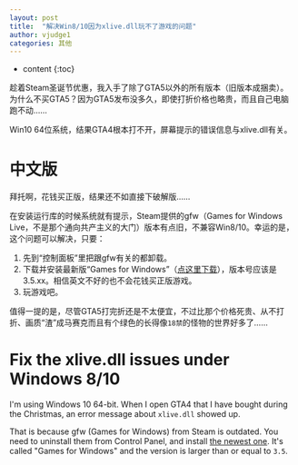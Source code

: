```yaml
---
layout: post
title:  "解决Win8/10因为xlive.dll玩不了游戏的问题"
author: vjudge1
categories: 其他
---
```

* content
{:toc}

趁着Steam圣诞节优惠，我入手了除了GTA5以外的所有版本（旧版本成捆卖）。为什么不买GTA5？因为GTA5发布没多久，即使打折价格也略贵，而且自己电脑跑不动……

Win10 64位系统，结果GTA4根本打不开，屏幕提示的错误信息与xlive.dll有关。




# 中文版

拜托啊，花钱买正版，结果还不如直接下破解版……

在安装运行库的时候系统就有提示，Steam提供的gfw（Games for Windows Live，不是那个通向共产主义的大门）版本有点旧，不兼容Win8/10。幸运的是，这个问题可以解决，只要：

1. 先到“控制面板”里把跟gfw有关的都卸载。
2. 下载并安装最新版“Games for Windows”（[点这里下载](https://www.microsoft.com/en-hk/download/details.aspx?id=5549)），版本号应该是3.5.xx。相信英文不好的也不会花钱买正版游戏。
3. 玩游戏吧。

值得一提的是，尽管GTA5打完折还是不太便宜，不过比那个价格死贵、从不打折、画质“渣”成马赛克而且有个绿色的长得像`18禁`的怪物的世界好多了……

# Fix the xlive.dll issues under Windows 8/10

I'm using Windows 10 64-bit. When I open GTA4 that I have bought during the Christmas, an error message about `xlive.dll` showed up.

That is because gfw (Games for Windows) from Steam is outdated. You need to uninstall them from Control Panel, and install [the newest one](https://www.microsoft.com/en-hk/download/details.aspx?id=5549). It's called "Games for Windows" and the version is larger than or equal to `3.5`.
